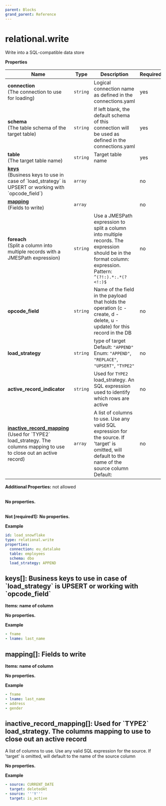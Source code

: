 ```yaml
---
parent: Blocks
grand_parent: Reference
---
```


# relational\.write

Write into a SQL-compatible data store


**Properties**

|Name|Type|Description|Required|
|----|----|-----------|--------|
|**connection**<br/>(The connection to use for loading)|`string`|Logical connection name as defined in the connections.yaml<br/>|yes|
|**schema**<br/>(The table schema of the target table)|`string`|If left blank, the default schema of this connection will be used as defined in the connections.yaml<br/>|yes|
|**table**<br/>(The target table name)|`string`|Target table name<br/>|yes|
|[**keys**](#keys)<br/>(Business keys to use in case of \`load\_strategy\` is UPSERT or working with \`opcode\_field\`)|`array`||no|
|[**mapping**](#mapping)<br/>(Fields to write)|`array`||no|
|**foreach**<br/>(Split a column into multiple records with a JMESPath expression)|`string`|Use a JMESPath expression to split a column into multiple records. The expression should be in the format column: expression.<br/>Pattern: ``^(?!:).*:.*(?<!:)$``<br/>|no|
|**opcode\_field**|`string`|Name of the field in the payload that holds the operation (c - create, d - delete, u - update) for this record in the DB<br/>|no|
|**load\_strategy**|`string`|type of target<br/>Default: `"APPEND"`<br/>Enum: `"APPEND"`, `"REPLACE"`, `"UPSERT"`, `"TYPE2"`<br/>|no|
|**active\_record\_indicator**|`string`|Used for `TYPE2` load_strategy. An SQL expression used to identify which rows are active<br/>|no|
|[**inactive\_record\_mapping**](#inactive_record_mapping)<br/>(Used for \`TYPE2\` load\_strategy\. The columns mapping to use to close out an active record)|`array`|A list of columns to use. Use any valid SQL expression for the source. If 'target' is omitted, will default to the name of the source column<br/>Default: <br/>|no|

**Additional Properties:** not allowed  
   

**No properties.**

   
**Not [required1]:** 
**No properties.**


**Example**

```yaml
id: load_snowflake
type: relational.write
properties:
  connection: eu_datalake
  table: employees
  schema: dbo
  load_strategy: APPEND

```

<a name="keys"></a>
## keys\[\]: Business keys to use in case of \`load\_strategy\` is UPSERT or working with \`opcode\_field\`

**Items: name of column**

**No properties.**

**Example**

```yaml
- fname
- lname: last_name

```

<a name="mapping"></a>
## mapping\[\]: Fields to write

**Items: name of column**

**No properties.**

**Example**

```yaml
- fname
- lname: last_name
- address
- gender

```

<a name="inactive_record_mapping"></a>
## inactive\_record\_mapping\[\]: Used for \`TYPE2\` load\_strategy\. The columns mapping to use to close out an active record

A list of columns to use. Use any valid SQL expression for the source. If 'target' is omitted, will default to the name of the source column


**No properties.**

**Example**

```yaml
- source: CURRENT_DATE
  target: deletedAt
- source: '''Y'''
  target: is_active

```


